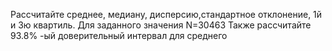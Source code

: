 Рассчитайте среднее, медиану, дисперсию,стандартное отклонение, 1й и 3ю квартиль.
Для заданного значения N=30463
Также рассчитайте 93.8% -ый доверительный интервал для среднего
